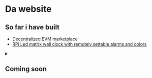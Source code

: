 [bep]: https://github.com/bep

# Da website

## So far i have built
  - [Decentralized EVM marketplace](https://github.com/JIOjosBG/Web3Marketplace)
  - [RPi Led matrix wall clock with remotely settable alarms and colors](https://github.com/JIOjosBG/itsglowtime)

<details>
<summary>

  ## Coming soon
</summary>

### Books&articles i enjoyed (coming soon)

### Blog (coming soon)

</details>
